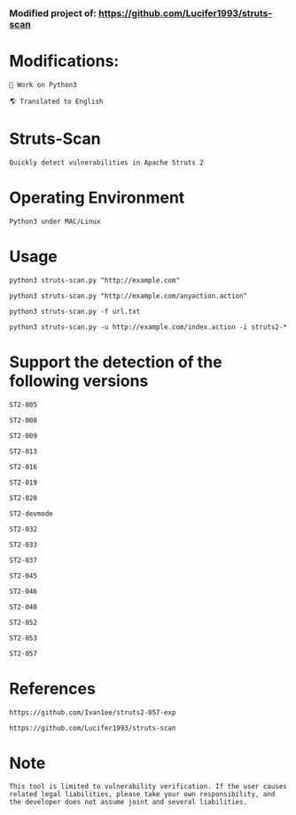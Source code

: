 ### Modified project of: https://github.com/Lucifer1993/struts-scan
#

# Modifications:
```
🐍 Work on Python3

🌎 Translated to English
```
#

# Struts-Scan
```
Quickly detect vulnerabilities in Apache Struts 2
```
# Operating Environment
```
Python3 under MAC/Linux
```

# Usage
```
python3 struts-scan.py "http://example.com"

python3 struts-scan.py "http://example.com/anyaction.action"

python3 struts-scan.py -f url.txt

python3 struts-scan.py -u http://example.com/index.action -i struts2-*
```

# Support the detection of the following versions
```
ST2-005

ST2-008

ST2-009

ST2-013

ST2-016

ST2-019

ST2-020

ST2-devmode

ST2-032

ST2-033

ST2-037

ST2-045

ST2-046

ST2-048

ST2-052

ST2-053

ST2-057
```

# References
```
https://github.com/Ivan1ee/struts2-057-exp

https://github.com/Lucifer1993/struts-scan
```

# Note
```
This tool is limited to vulnerability verification. If the user causes related legal liabilities, please take your own responsibility, and the developer does not assume joint and several liabilities.
```
